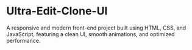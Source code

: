 # Ultra-Edit-Clone-UI
A responsive and modern front-end project built using HTML, CSS, and JavaScript, featuring a clean UI, smooth animations, and optimized performance.
